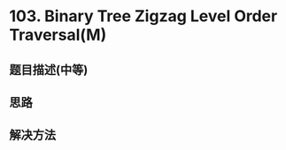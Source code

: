 # 103. Binary Tree Zigzag Level Order Traversal(M)

[]()


## 题目描述(中等)



## 思路



## 解决方法



###





